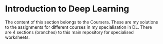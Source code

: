 # Introduction to Deep Learning
The content of this section belongs to the Coursera. These are my solutions to the assignments for different courses in my specialisation in DL. There are 4 sections (branches) to this main repository for specialised worksheets.
